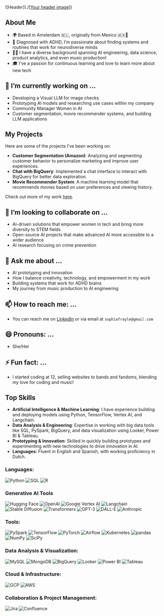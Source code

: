 


![Header](./[[Your header image](https://github.com/sophiafrayle/sophiafrayle/blob/main/Sophia%20Frayle%20(1280%20x%20640%20px).png)])



## About Me

- 🌍 Based in Amsterdam 🇳🇱, originally from Mexico 🇲🇽🌮
- 🧠 Diagnosed with ADHD, I’m passionate about finding systems and routines that work for neurodiverse minds
- 👩‍💻 I have a diverse background spanning AI engineering, data science, product analytics, and even music production!
- 🎓 I’ve a passion for continuous learning and love to learn more about new tech

## 🔭 I’m currently working on ...
- Developing a Visual LLM for image checks
- Prototyping AI models and researching use cases within my company
- Community Manager Women in AI
- Customer segmentation, movie recommender systems, and building LLM applications 


## My Projects

Here are some of the projects I’ve been working on:

- **Customer Segmentation (Amazon)**: Analyzing and segmenting customer behavior to personalize marketing and improve user experiences.
- **Chat with BigQuery**: Implemented a chat interface to interact with BigQuery for better data exploration.
- **Movie Recommender System**: A machine learning model that recommends movies based on user preferences and viewing history.

Check out more of my work [here](https://github.com/your-profile-link).

## 👯 I’m looking to collaborate on ...
- AI-driven solutions that empower women in tech and bring more diversity to STEM fields
- Open-source AI projects that make advanced AI more accessible to a wider audience
- AI research focusing on crime prevention

## 💬 Ask me about ...
- AI prototyping and innovation
- How I balance creativity, technology, and empowerment in my work
- Building systems that work for ADHD brains
- My journey from music production to AI engineering


## 📫 How to reach me: ...
- You can reach me on [LinkedIn](https://www.linkedin.com/in/sophiafrayle/) or via email at `sophiafrayle@gmail.com`

## 😄 Pronouns: ...
- She/Her

## ⚡ Fun fact: ...
- I started coding at 12, selling websites to bands and fandoms, blending my love for coding and music!


## Top Skills

- **Artificial Intelligence & Machine Learning**: I have experience building and deploying models using Python, TensorFlow, Vertex AI, and Langchain.
- **Data Analysis & Engineering**: Expertise in working with big data tools like SQL, PySpark, BigQuery, and data visualization using Looker, Power BI & Tableau.
- **Prototyping & Innovation**: Skilled in quickly building prototypes and experimenting with new technologies to drive innovation in AI.
- **Languages**: Fluent in English and Spanish, with working proficiency in Dutch.


### Languages:

![Python](https://img.shields.io/badge/Python-3776AB?style=for-the-badge&logo=python&logoColor=white)
![SQL](https://img.shields.io/badge/SQL-003B57?style=for-the-badge&logo=postgresql&logoColor=white)
![R](https://img.shields.io/badge/R-276DC3?style=for-the-badge&logo=r&logoColor=white)

### Generative AI Tools

![Hugging Face](https://img.shields.io/badge/Hugging%20Face-F9A03C?style=for-the-badge&logo=huggingface&logoColor=white)
![OpenAI](https://img.shields.io/badge/OpenAI-412991?style=for-the-badge&logo=openai&logoColor=white)
![Google Vertex AI](https://img.shields.io/badge/Google%20Vertex%20AI-4285F4?style=for-the-badge&logo=googlecloud&logoColor=white)
![Langchain](https://img.shields.io/badge/Langchain-0096FF?style=for-the-badge&logo=langchain&logoColor=white)
![Stable Diffusion](https://img.shields.io/badge/Stable%20Diffusion-000000?style=for-the-badge&logo=stabilityai&logoColor=white)
![Transformers](https://img.shields.io/badge/Transformers-FF6F00?style=for-the-badge&logo=huggingface&logoColor=white)
![GPT-3](https://img.shields.io/badge/GPT--3-412991?style=for-the-badge&logo=openai&logoColor=white)
![DALL-E](https://img.shields.io/badge/DALL--E-412991?style=for-the-badge&logo=openai&logoColor=white)
![Anthropic](https://img.shields.io/badge/Anthropic-000000?style=for-the-badge&logo=anthropic&logoColor=white)


### Tools:
![PySpark](https://img.shields.io/badge/PySpark-E25A1C?style=for-the-badge&logo=apache-spark&logoColor=white)
![TensorFlow](https://img.shields.io/badge/TensorFlow-FF6F00?style=for-the-badge&logo=tensorflow&logoColor=white)
![PyTorch](https://img.shields.io/badge/PyTorch-EE4C2C?style=for-the-badge&logo=pytorch&logoColor=white)
![Airflow](https://img.shields.io/badge/Apache%20Airflow-017CEE?style=for-the-badge&logo=apacheairflow&logoColor=white)
![Kubernetes](https://img.shields.io/badge/Kubernetes-326CE5?style=for-the-badge&logo=kubernetes&logoColor=white)
![pandas](https://img.shields.io/badge/pandas-150458?style=for-the-badge&logo=pandas&logoColor=white)
![NumPy](https://img.shields.io/badge/NumPy-013243?style=for-the-badge&logo=numpy&logoColor=white)
![SciPy](https://img.shields.io/badge/SciPy-8CAAE6?style=for-the-badge&logo=scipy&logoColor=white)


### Data Analysis & Visualization: 

![MySQL](https://img.shields.io/badge/MySQL-4479A1?style=for-the-badge&logo=mysql&logoColor=white)
![MongoDB](https://img.shields.io/badge/MongoDB-47A248?style=for-the-badge&logo=mongodb&logoColor=white)
![BigQuery](https://img.shields.io/badge/BigQuery-4285F4?style=for-the-badge&logo=google-cloud&logoColor=white)
![Looker](https://img.shields.io/badge/Looker-4285F4?style=for-the-badge&logo=looker&logoColor=white)
![Power BI](https://img.shields.io/badge/Power_BI-F2C811?style=for-the-badge&logo=powerbi&logoColor=black)
![Tableau](https://img.shields.io/badge/Tableau-E97627?style=for-the-badge&logo=tableau&logoColor=white)


### Cloud & Infrastructure:

![GCP](https://img.shields.io/badge/GCP-4285F4?style=for-the-badge&logo=google-cloud&logoColor=white)
![AWS](https://img.shields.io/badge/AWS-232F3E?style=for-the-badge&logo=amazon-aws&logoColor=white)


### Collaboration & Project Management:

![Jira](https://img.shields.io/badge/Jira-0052CC?style=for-the-badge&logo=jira&logoColor=white)
![Confluence](https://img.shields.io/badge/Confluence-172B4D?style=for-the-badge&logo=confluence&logoColor=white)

